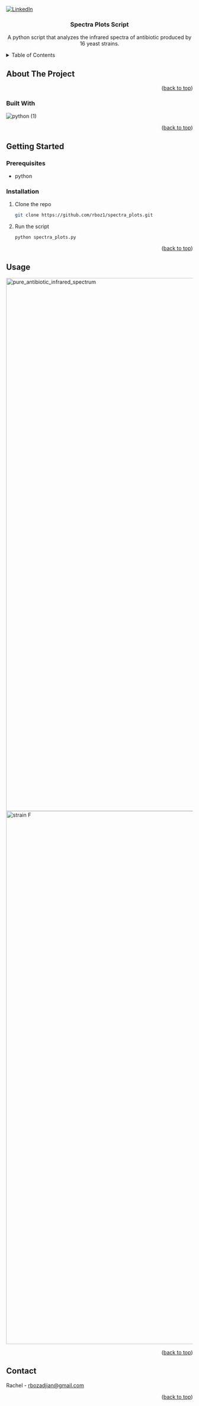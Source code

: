 <!-- PROJECT SHIELDS -->
<!--
*** I'm using markdown "reference style" links for readability.
*** Reference links are enclosed in brackets [ ] instead of parentheses ( ).
*** See the bottom of this document for the declaration of the reference variables
*** for contributors-url, forks-url, etc. This is an optional, concise syntax you may use.
*** https://www.markdownguide.org/basic-syntax/#reference-style-links
-->
[![LinkedIn][linkedin-shield]][linkedin-url]



<!-- PROJECT LOGO -->
  <h3 align="center">Spectra Plots Script</h3>

  <p align="center">
    A python script that analyzes the infrared spectra of antibiotic produced by 16 yeast strains.
  </p>
</div>



<!-- TABLE OF CONTENTS -->
<details>
  <summary>Table of Contents</summary>
  <ol>
    <li>
      <a href="#about-the-project">About The Script</a>
      <ul>
        <li><a href="#built-with">Built With</a></li>
      </ul>
    </li>
    <li>
      <a href="#getting-started">Getting Started</a>
      <ul>
        <li><a href="#prerequisites">Prerequisites</a></li>
        <li><a href="#installation">Installation</a></li>
      </ul>
    </li>
    <li><a href="#usage">Usage</a></li>
    <li><a href="#contact">Contact</a></li>
  </ol>
</details>



<!-- ABOUT THE PROJECT -->
## About The Project



<p align="right">(<a href="#readme-top">back to top</a>)</p>

### Built With

![python (1)](https://github.com/rboz1/spectra_plots/assets/63253421/581fdbeb-6619-4b07-9c6c-60c967f99493)

<p align="right">(<a href="#readme-top">back to top</a>)</p>



<!-- GETTING STARTED -->
## Getting Started

### Prerequisites
* python

### Installation

1. Clone the repo
   ```sh
   git clone https://github.com/rboz1/spectra_plots.git
2. Run the script 
   ```
   python spectra_plots.py
<p align="right">(<a href="#readme-top">back to top</a>)</p>



<!-- USAGE EXAMPLES -->
## Usage
<img width="1440" alt="pure_antibiotic_infrared_spectrum" src = "https://github.com/rboz1/spectra_plots/assets/63253421/8ac44786-3678-4408-a4ef-821d7764be51">
<img width="1440" alt="strain F" src = "https://github.com/rboz1/spectra_plots/assets/63253421/76384466-5dbf-4a45-9db8-961af326e64e">



<p align="right">(<a href="#readme-top">back to top</a>)</p>

<!-- CONTACT -->
## Contact

Rachel - rbozadjian@gmail.com

<p align="right">(<a href="#readme-top">back to top</a>)</p>

<!-- MARKDOWN LINKS & IMAGES -->
<!-- https://www.markdownguide.org/basic-syntax/#reference-style-links -->
[linkedin-shield]: https://img.shields.io/badge/-LinkedIn-black.svg?style=for-the-badge&logo=linkedin&colorB=555
[linkedin-url]: www.linkedin.com/in/rachel-bozadjian-203999109

